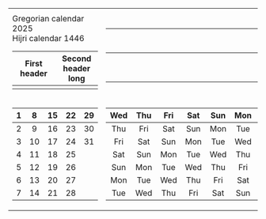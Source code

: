 <table class fixed>
<tr><th></th><th></th></tr>
<tr><td>
Gregorian calendar 2025 <br>
Hijri calendar 1446

<table width="100%">
  <thead>
    <tr>
      <th width="50%">First header</th>
      <th width="50%">Second header long</th>
    </tr>
  </thead>
  <tbody>
    <tr>
      <td width="50%"></td>
      <td width="50%"></td>
    </tr>
  </tbody>
</table>

</td><td style='text-align:center; vertical-align:middle'>

|<div style="width:1290px">Jan<br>يناير</div>|May|Aug|Feb|Jun|Sep|Apr|
|:-:|:-:|:-:|:-:|:-:|:-:|:-:|
|Oct|   |   |Mar|   |Dec|Jul|
|   |   |   |Nov|   |   |   |
|   |   |   |   |   |   |   |

</td></tr>

<tr><td>

|1|8|15|22|29|
|:-:|:-:|:-:|:-:|:-:|
|2|9|16|23|30|
|3|10|17|24|31|
|4|11|18|25|  |
|5|12|19|26|  |
|6|13|20|27|  |
|7|14|21|28|  |

</td><td>

|Wed|Thu|Fri|Sat|Sun|Mon|Tue|
|:-:|:-:|:-:|:-:|:-:|:-:|:-:|
|Thu|Fri|Sat|Sun|Mon|Tue|Wed|
|Fri|Sat|Sun|Mon|Tue|Wed|Thu|
|Sat|Sun|Mon|Tue|Wed|Thu|Fri|
|Sun|Mon|Tue|Wed|Thu|Fri|Sat|
|Mon|Tue|Wed|Thu|Fri|Sat|Sun|
|Tue|Wed|Thu|Fri|Sat|Sun|Mon|


</td></tr> </table>
